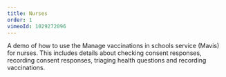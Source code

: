 ```yaml
---
title: Nurses
order: 1
vimeoId: 1029272096
---
```


A demo of how to use the Manage vaccinations in schools service (Mavis) for nurses. This includes details about checking consent responses, recording consent responses, triaging health questions and recording vaccinations.

